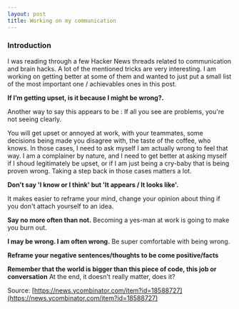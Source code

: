 ```yaml
---
layout: post
title: Working on my communication 
---
```


### Introduction

I was reading through a few Hacker News threads related to communication and brain hacks. A lot of the mentioned tricks are very interesting. I am working on getting better at some of them and wanted to just put a small list of the most important one / achievables ones in this post.

**If I’m getting upset, is it because I might be wrong?.**

Another way to say this appears to be : If all you see are problems, you're not seeing clearly.

You will get upset or annoyed at work, with your teammates, some decisions being made you disagree with, the taste of the coffee, who knows.
In those cases, I need to ask myself I am actually wrong to feel that way. I am a complainer by nature, and I need to get better at asking myself if I shoud legitimately be upset, or if I am just being a cry-baby that is being proven wrong. Taking a step back in those cases matters a lot.

**Don't say 'I know or I think' but 'It appears / It looks like'.**

It makes easier to reframe your mind, change your opinion about thing if you don't attach yourself to an idea.

**Say no more often than not.**
Becoming a yes-man at work is going to make you burn out.

**I may be wrong. I am often wrong.**
Be super comfortable with being wrong.

**Reframe your negative sentences/thoughts to be come positive/facts**

**Remember that the world is bigger than this piece of code, this job or conversation**
At the end, it doesn't really matter, does it?


Source: [https://news.ycombinator.com/item?id=18588727](https://news.ycombinator.com/item?id=18588727)
